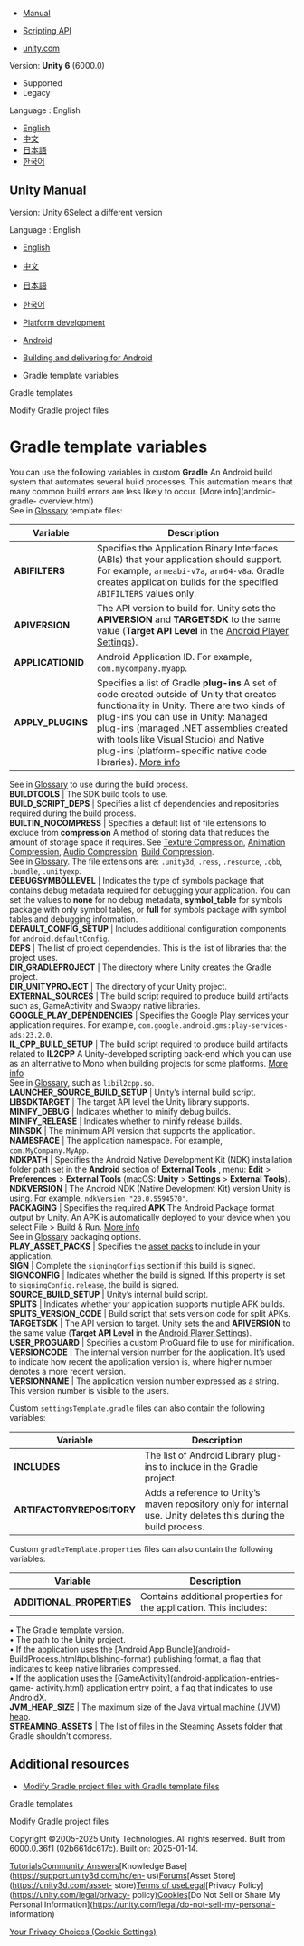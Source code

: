 [](https://docs.unity3d.com)

  * [Manual](../Manual/index.html)
  * [Scripting API](../ScriptReference/index.html)

  * [unity.com](https://unity.com/)

Version: **Unity 6** (6000.0)

  * Supported
  * Legacy

Language : English

  * [English](/Manual/android-gradle-template-variables.html)
  * [中文](/cn/current/Manual/android-gradle-template-variables.html)
  * [日本語](/ja/current/Manual/android-gradle-template-variables.html)
  * [한국어](/kr/current/Manual/android-gradle-template-variables.html)

[](https://docs.unity3d.com)

## Unity Manual

Version: Unity 6Select a different version

Language : English

  * [English](/Manual/android-gradle-template-variables.html)
  * [中文](/cn/current/Manual/android-gradle-template-variables.html)
  * [日本語](/ja/current/Manual/android-gradle-template-variables.html)
  * [한국어](/kr/current/Manual/android-gradle-template-variables.html)

  * [Platform development ](PlatformSpecific.html)
  * [Android](android.html)
  * [Building and delivering for Android](android-building-and-delivering.html)
  * Gradle template variables

[](gradle-templates.html)

Gradle templates

[](android-modify-gradle-project-files.html)

Modify Gradle project files

# Gradle template variables

You can use the following variables in custom **Gradle** An Android build
system that automates several build processes. This automation means that many
common build errors are less likely to occur. [More info](android-gradle-
overview.html)  
See in [Glossary](Glossary.html#Gradle) template files:

**Variable** | **Description**  
---|---  
**ABIFILTERS** | Specifies the Application Binary Interfaces (ABIs) that your application should support. For example, `armeabi-v7a`, `arm64-v8a`. Gradle creates application builds for the specified `ABIFILTERS` values only.  
**APIVERSION** | The API version to build for. Unity sets the **APIVERSION** and **TARGETSDK** to the same value (**Target API Level** in the [Android Player Settings](class-PlayerSettingsAndroid.html)).  
**APPLICATIONID** | Android Application ID. For example, `com.mycompany.myapp`.  
**APPLY_PLUGINS** | Specifies a list of Gradle **plug-ins** A set of code created outside of Unity that creates functionality in Unity. There are two kinds of plug-ins you can use in Unity: Managed plug-ins (managed .NET assemblies created with tools like Visual Studio) and Native plug-ins (platform-specific native code libraries). [More info](./plug-ins.html)  
See in [Glossary](Glossary.html#Plug-in) to use during the build process.  
**BUILDTOOLS** | The SDK build tools to use.  
**BUILD_SCRIPT_DEPS** | Specifies a list of dependencies and repositories required during the build process.  
**BUILTIN_NOCOMPRESS** | Specifies a default list of file extensions to exclude from **compression** A method of storing data that reduces the amount of storage space it requires. See [Texture Compression](class-TextureImporterOverride), [Animation Compression](class-AnimationClip.html#AssetProperties), [Audio Compression](class-AudioClip.html), [Build Compression](ReducingFilesize.html).  
See in [Glossary](Glossary.html#compression). The file extensions are:
`.unity3d`, `.ress`, `.resource`, `.obb`, `.bundle`, `.unityexp`.  
**DEBUGSYMBOLLEVEL** | Indicates the type of symbols package that contains debug metadata required for debugging your application. You can set the values to **none** for no debug metadata, **symbol_table** for symbols package with only symbol tables, or **full** for symbols package with symbol tables and debugging information.  
**DEFAULT_CONFIG_SETUP** | Includes additional configuration components for `android.defaultConfig`.  
**DEPS** | The list of project dependencies. This is the list of libraries that the project uses.  
**DIR_GRADLEPROJECT** | The directory where Unity creates the Gradle project.  
**DIR_UNITYPROJECT** | The directory of your Unity project.  
**EXTERNAL_SOURCES** | The build script required to produce build artifacts such as, GameActivity and Swappy native libraries.  
**GOOGLE_PLAY_DEPENDENCIES** | Specifies the Google Play services your application requires. For example, `com.google.android.gms:play-services-ads:23.2.0`.  
**IL_CPP_BUILD_SETUP** | The build script required to produce build artifacts related to **IL2CPP** A Unity-developed scripting back-end which you can use as an alternative to Mono when building projects for some platforms. [More info](./scripting-backends-il2cpp.html)  
See in [Glossary](Glossary.html#IL2CPP), such as `libil2cpp.so`.  
**LAUNCHER_SOURCE_BUILD_SETUP** | Unity’s internal build script.  
**LIBSDKTARGET** | The target API level the Unity library supports.  
**MINIFY_DEBUG** | Indicates whether to minify debug builds.  
**MINIFY_RELEASE** | Indicates whether to minify release builds.  
**MINSDK** | The minimum API version that supports the application.  
**NAMESPACE** | The application namespace. For example, `com.MyCompany.MyApp`.  
**NDKPATH** | Specifies the Android Native Development Kit (NDK) installation folder path set in the **Android** section of **External Tools** , menu: **Edit** > **Preferences** > **External Tools** (macOS: **Unity** > **Settings** > **External Tools**).  
**NDKVERSION** | The Android NDK (Native Development Kit) version Unity is using. For example, `ndkVersion "20.0.5594570"`.  
**PACKAGING** | Specifies the required **APK** The Android Package format output by Unity. An APK is automatically deployed to your device when you select File > Build & Run. [More info](android-BuildProcess.html)  
See in [Glossary](Glossary.html#APK) packaging options.  
**PLAY_ASSET_PACKS** | Specifies the [asset packs](play-asset-delivery.html) to include in your application.  
**SIGN** | Complete the `signingConfigs` section if this build is signed.  
**SIGNCONFIG** | Indicates whether the build is signed. If this property is set to `signingConfig.release`, the build is signed.  
**SOURCE_BUILD_SETUP** | Unity’s internal build script.  
**SPLITS** | Indicates whether your application supports multiple APK builds.  
**SPLITS_VERSION_CODE** | Build script that sets version code for split APKs.  
**TARGETSDK** | The API version to target. Unity sets the and **APIVERSION** to the same value (**Target API Level** in the [Android Player Settings](class-PlayerSettingsAndroid.html)).  
**USER_PROGUARD** | Specifies a custom ProGuard file to use for minification.  
**VERSIONCODE** | The internal version number for the application. It’s used to indicate how recent the application version is, where higher number denotes a more recent version.  
**VERSIONNAME** | The application version number expressed as a string. This version number is visible to the users.  
  
Custom `settingsTemplate.gradle` files can also contain the following
variables:

**Variable** | **Description**  
---|---  
**INCLUDES** | The list of Android Library plug-ins to include in the Gradle project.  
**ARTIFACTORYREPOSITORY** | Adds a reference to Unity’s maven repository only for internal use. Unity deletes this during the build process.  
  
Custom `gradleTemplate.properties` files can also contain the following
variables:

**Variable** | **Description**  
---|---  
**ADDITIONAL_PROPERTIES** | Contains additional properties for the application. This includes:   
• The Gradle template version.  
• The path to the Unity project.  
• If the application uses the [Android App Bundle](android-
BuildProcess.html#publishing-format) publishing format, a flag that indicates
to keep native libraries compressed.  
• If the application uses the [GameActivity](android-application-entries-game-
activity.html) application entry point, a flag that indicates to use AndroidX.  
**JVM_HEAP_SIZE** | The maximum size of the [Java virtual machine (JVM) heap](https://www.ibm.com/docs/en/integration-bus/10.0?topic=development-jvm-heap-sizing).  
**STREAMING_ASSETS** | The list of files in the [Steaming Assets](StreamingAssets.html) folder that Gradle shouldn’t compress.  
  
## Additional resources

  * [Modify Gradle project files with Gradle template files](android-modify-gradle-project-files-templates.html)

[](gradle-templates.html)

Gradle templates

[](android-modify-gradle-project-files.html)

Modify Gradle project files

Copyright ©2005-2025 Unity Technologies. All rights reserved. Built from
6000.0.36f1 (02b661dc617c). Built on: 2025-01-14.

[Tutorials](https://learn.unity.com/)[Community
Answers](https://answers.unity3d.com)[Knowledge
Base](https://support.unity3d.com/hc/en-
us)[Forums](https://forum.unity3d.com)[Asset Store](https://unity3d.com/asset-
store)[Terms of
use](https://docs.unity3d.com/Manual/TermsOfUse.html)[Legal](https://unity.com/legal)[Privacy
Policy](https://unity.com/legal/privacy-
policy)[Cookies](https://unity.com/legal/cookie-policy)[Do Not Sell or Share
My Personal Information](https://unity.com/legal/do-not-sell-my-personal-
information)

[Your Privacy Choices (Cookie Settings)](javascript:void\(0\);)

